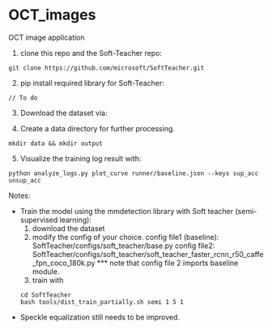 # OCT_images
OCT image application

1. clone this repo and the Soft-Teacher repo:
```
git clone https://github.com/microsoft/SoftTeacher.git
```
2. pip install required library for Soft-Teacher:
```
// To do
```
3. Download the dataset via:


4. Create a data directory for further processing. 
```
mkdir data && mkdir output
```

5. Visualize the training log result with: 
```
python analyze_logs.py plot_curve runner/baseline.json --keys sup_acc unsup_acc
```

Notes:

- Train the model using the mmdetection library with Soft teacher (semi-supervised learning): 
    1. download the dataset
    2. modify the config of your choice. 
    config file1 (baseline): SoftTeacher/configs/soft_teacher/base.py
    config file2: SoftTeacher/configs/soft_teacher/soft_teacher_faster_rcnn_r50_caffe_fpn_coco_180k.py
    *** note that config file 2 imports baseline module.
    3. train with 
    ``` 
    cd SoftTeacher 
    bash tools/dist_train_partially.sh semi 1 5 1
    ```
- Speckle equalization still needs to be improved.